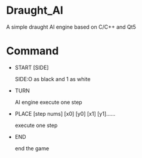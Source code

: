 # Draught_AI
A simple draught AI engine based on C/C++ and Qt5
# Command
* START [SIDE]

  SIDE:O as black and 1 as white
* TURN

  AI engine execute one step
* PLACE [step nums] [x0] [y0] [x1] [y1]......

  execute one step
* END

  end the game
